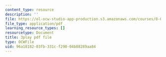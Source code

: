 ```yaml
---
content_type: resource
description: ''
file: https://ol-ocw-studio-app-production.s3.amazonaws.com/courses/8-01sc-classical-mechanics-fall-2016/96a1818203fb331cf29004b88289aa84_zLGu1dlP0UY.pdf
file_type: application/pdf
learning_resource_types: []
resourcetype: Document
title: 3play pdf file
type: OCWFile
uid: 96a18182-03fb-331c-f290-04b88289aa84
---
```

